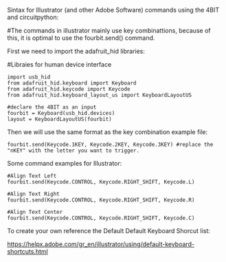 Sintax for Illustrator (and other Adobe Software) commands using the 4BIT and circuitpython:

#The commands in illustrator mainly use key combinattions, because of this, it is optimal to use the fourbit.send() command. 

First we need to import the adafruit_hid libraries:

#Libraies for human device interface

	import usb_hid
	from adafruit_hid.keyboard import Keyboard
	from adafruit_hid.keycode import Keycode
	from adafruit_hid.keyboard_layout_us import KeyboardLayoutUS

	#declare the 4BIT as an input
	fourbit = Keyboard(usb_hid.devices)
	layout = KeyboardLayoutUS(fourbit) 

 Then we will use the same format as the key combination example file: 

	fourbit.send(Keycode.1KEY, Keycode.2KEY, Keycode.3KEY) #replace the "nKEY" with the letter you want to trigger.

Some command examples for Illustrator:

	#Align Text Left
	fourbit.send(Keycode.CONTROL, Keycode.RIGHT_SHIFT, Keycode.L) 

	#Align Text Right
	fourbit.send(Keycode.CONTROL, Keycode.RIGHT_SHIFT, Keycode.R) 

	#Align Text Center
	fourbit.send(Keycode.CONTROL, Keycode.RIGHT_SHIFT, Keycode.C) 

To create your own reference the Default Default Keyboard Shorcut list: 

https://helpx.adobe.com/gr_en/illustrator/using/default-keyboard-shortcuts.html


